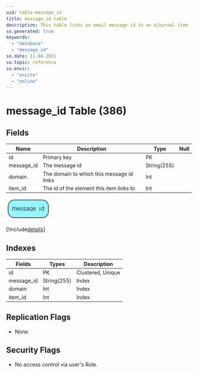 ```yaml
---
uid: table-message_id
title: message_id table
description: This table links an email message id to an eJournal item
so.generated: true
keywords:
  - "database"
  - "message_id"
so.date: 11.04.2021
so.topic: reference
so.envir:
  - "onsite"
  - "online"
---
```


# message\_id Table (386)

## Fields

| Name | Description | Type | Null |
|------|-------------|------|:----:|
|id|Primary key|PK| |
|message\_id|The message id|String(255)| |
|domain|The domain to which this message id links|Int| |
|item\_id|The id of the element this item links to|Int| |


![message_id table relationship diagram](./media/message_id.png)

[!include[details](./includes/message-id.md)]

## Indexes

| Fields | Types | Description |
|--------|-------|-------------|
|id |PK |Clustered, Unique |
|message\_id |String(255) |Index |
|domain |Int |Index |
|item\_id |Int |Index |

## Replication Flags

* None

## Security Flags

* No access control via user's Role.

